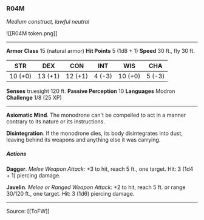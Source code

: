### R04M
_Medium construct, lawful neutral_

![[R04M token.png]]


---

**Armor Class** 15 (natural armor)
**Hit Points** 5 (1d8 + 1)
**Speed** 30 ft., fly 30 ft.

| STR     | DEX     | CON     | INT     | WIS     | CHA     |
|---------|---------|---------|---------|---------|---------|
| 10 (+0) | 13 (+1) | 12 (+1) | 4 (-3) | 10 (+0) | 5 (-3) |

**Senses** truesight 120 ft.
**Passive Perception** 10
**Languages** Modron
**Challenge** 1/8 (25 XP)

---

**Axiomatic Mind**. The monodrone can't be compelled to act in a manner contrary to its nature or its instructions.

**Disintegration**. If the monodrone dies, its body disintegrates into dust, leaving behind its weapons and anything else it was carrying.

##### Actions
**Dagger**. _Melee Weapon Attack:_ +3 to hit, reach 5 ft., one target. Hit: 3 (1d4 + 1) piercing damage.

**Javelin**. _Melee or Ranged Weapon Attack:_ +2 to hit, reach 5 ft. or range 30/120 ft., one target. Hit: 3 (1d6) piercing damage.


---

Source: [[ToFW]]